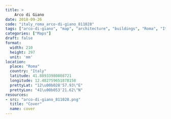 ```yaml
---
title: > 
    Arco di Giano
date: 2018-09-26
code: "italy_roma_arco-di-giano_811028"
tags: ["arco-di-giano", "map", "architecture", "buildings", "Roma", "Italy"]
categories: ["Maps"]
draft: false
format:
  width: 210
  height: 297
  unit: 'mm'
location:
  place: "Roma"
  country: "Italy"
  latitude: 41.88933980808721
  longitude: 12.482759651878158
  prettyLat: "12\u00b028'57.93\"E"
  prettyLon: "41\u00b053'21.62\"N"
resources:
- src: "arco-di-giano_811028.png"
  title: "Cover"
  name: cover
---
```

